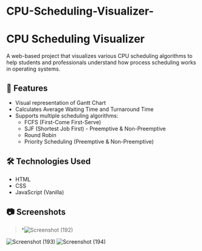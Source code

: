 # CPU-Scheduling-Visualizer-
# CPU Scheduling Visualizer

A web-based project that visualizes various CPU scheduling algorithms to help students and professionals understand how process scheduling works in operating systems.

## 🚀 Features

- Visual representation of Gantt Chart
- Calculates Average Waiting Time and Turnaround Time
- Supports multiple scheduling algorithms:
  - FCFS (First-Come First-Serve)
  - SJF (Shortest Job First) - Preemptive & Non-Preemptive
  - Round Robin
  - Priority Scheduling (Preemptive & Non-Preemptive)

## 🛠 Technologies Used

- HTML
- CSS
- JavaScript (Vanilla)

## 📷 Screenshots

> *![Screenshot (192)](https://github.com/user-attachments/assets/a7cd0a34-7eb4-4882-bc2f-68af4f0d70db)
> 
![Screenshot (193)](https://github.com/user-attachments/assets/710b44a7-9770-4a71-b54f-b4eae88ab2a8)
![Screenshot (194)](https://github.com/user-attachments/assets/4c11875b-b93d-48f8-957d-81998f751033)



